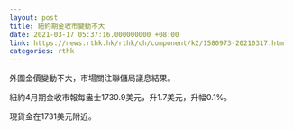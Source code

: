 ```yaml
---
layout: post
title: 紐約期金收市變動不大
date: 2021-03-17 05:37:16.000000000 +08:00
link: https://news.rthk.hk/rthk/ch/component/k2/1580973-20210317.htm
categories: rthk
---
```


外圍金價變動不大，市場關注聯儲局議息結果。

紐約4月期金收市報每盎士1730.9美元，升1.7美元，升幅0.1%。

現貨金在1731美元附近。
